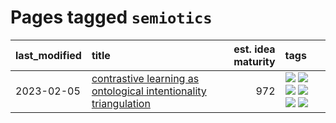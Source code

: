 # Pages tagged `semiotics`

|last_modified|title|est. idea maturity|tags
|:---|:---|---:|:---|
|2023-02-05|[contrastive learning as ontological intentionality triangulation](../contrastive_learning_as_ontological_intentionality_triangulation.md)|972|[![](https://img.shields.io/badge/tag-meta-48fb29)](../tags/meta.md) [![](https://img.shields.io/badge/tag-philosophy-36f98)](../tags/philosophy.md) [![](https://img.shields.io/badge/tag-semiotics-3a9a4f)](../tags/semiotics.md) [![](https://img.shields.io/badge/tag-synesthesia-d9f12f)](../tags/synesthesia.md) [![](https://img.shields.io/badge/tag-theory-fe76cf)](../tags/theory.md) [![](https://img.shields.io/badge/tag-wip-734214)](../tags/wip.md)|